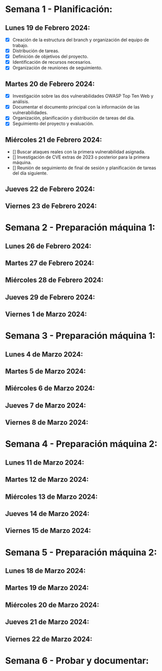 # Semana 1 - Planificación:


## Lunes 19 de Febrero 2024:

- [X] Creación de la estructura del branch y organización del equipo de trabajo.
- [X] Distribución de tareas.
- [X] Definición de objetivos del proyecto.
- [X] Identificación de recursos necesarios.
- [X] Organización de reuniones de seguimiento.

## Martes 20 de Febrero 2024:

- [X] Investigación sobre las dos vulnerabilidades OWASP Top Ten Web y análisis.
- [X] Documentar el documento principal con la información de las vulnerabilidades.
- [X] Organización, planificación y distribución de tareas del día.
- [X] Seguimiento del proyecto y evaluación.

## Miércoles 21 de Febrero 2024:

- [] Buscar ataques reales con la primera vulnerabilidad asignada.
- [] Investigación de CVE extras de 2023 o posterior para la primera máquina.
- [] Reunión de seguimiento de final de sesión y planificación de tareas del día siguiente.

## Jueves 22 de Febrero 2024:


## Viernes 23 de Febrero 2024:




# Semana 2 - Preparación máquina 1:


## Lunes 26 de Febrero 2024:



## Martes 27 de Febrero 2024:



## Miércoles 28 de Febrero 2024:



## Jueves 29 de Febrero 2024:



## Viernes 1 de Marzo 2024:




# Semana 3 - Preparación máquina 1:


## Lunes 4 de Marzo 2024:



## Martes 5 de Marzo 2024:



## Miércoles 6 de Marzo 2024:



## Jueves 7 de Marzo 2024:



## Viernes 8 de Marzo 2024:




# Semana 4 - Preparación máquina 2:


## Lunes 11 de Marzo 2024:



## Martes 12 de Marzo 2024:



## Miércoles 13 de Marzo 2024:



## Jueves 14 de Marzo 2024:



## Viernes 15 de Marzo 2024:



# Semana 5 - Preparación máquina 2:


## Lunes 18 de Marzo 2024:



## Martes 19 de Marzo 2024:



## Miércoles 20 de Marzo 2024:



## Jueves 21 de Marzo 2024:



## Viernes 22 de Marzo 2024:



# Semana 6 - Probar y documentar:




